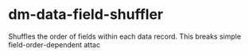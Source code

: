 # dm-data-field-shuffler
Shuffles the order of fields within each data record. This breaks simple field-order-dependent attac
